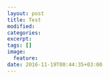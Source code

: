 ```yaml
---
layout: post
title: Test
modified:
categories: 
excerpt:
tags: []
image:
  feature:
date: 2016-11-19T00:44:35+03:00
---
```


